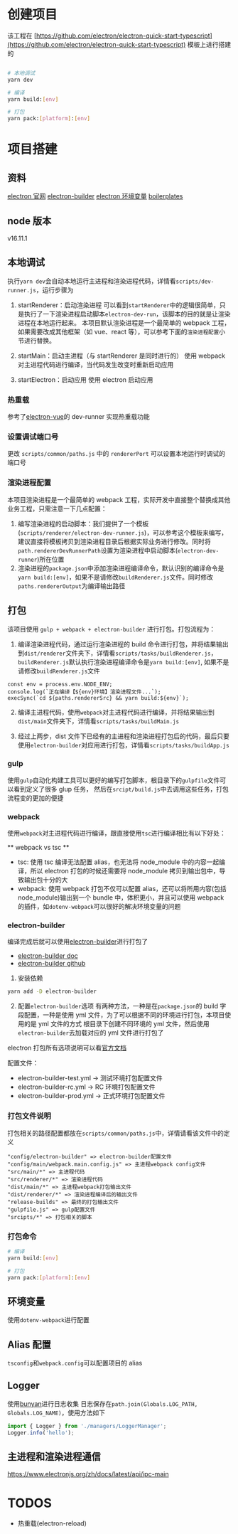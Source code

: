 # 创建项目

该工程在 [https://github.com/electron/electron-quick-start-typescript](https://github.com/electron/electron-quick-start-typescript) 模板上进行搭建的

```bash

# 本地调试
yarn dev

# 编译
yarn build:[env]

# 打包
yarn pack:[platform]:[env]
```

# 项目搭建

## 资料

[electron 官网](https://www.electronjs.org/zh/docs/latest/tutorial/quick-start)
[electron-builder](https://github.com/electron-userland/electron-builder)
[electron 环境变量](https://www.electronjs.org/docs/latest/api/environment-variables)
[boilerplates](https://www.electron.build/#boilerplates)

## node 版本

v16.11.1

## 本地调试

执行`yarn dev`会自动本地运行主进程和渲染进程代码，详情看`scripts/dev-runner.js`，运行步骤为

1. startRenderer：启动渲染进程
   可以看到`startRenderer`中的逻辑很简单，只是执行了一下渲染进程启动脚本`electron-dev-run`，该脚本的目的就是让渲染进程在本地运行起来。
   本项目默认渲染进程是一个最简单的 webpack 工程，如果需要改成其他框架（如 vue、react 等），可以参考下面的`渲染进程配置`小节进行替换。

2. startMain：启动主进程（与 startRenderer 是同时进行的）
   使用 webpack 对主进程代码进行编译，当代码发生改变时重新启动应用

3. startElectron：启动应用
   使用 electron 启动应用

### 热重载

参考了[electron-vue](https://github.com/SimulatedGREG/electron-vue/blob/master/template/.electron-vue/dev-runner.js)的 dev-runner 实现热重载功能

### 设置调试端口号

更改 `scripts/common/paths.js` 中的 `rendererPort` 可以设置本地运行时调试的端口号

### 渲染进程配置

本项目渲染进程是一个最简单的 webpack 工程，实际开发中直接整个替换成其他业务工程，只需注意一下几点配置：

1. 编写渲染进程的启动脚本：我们提供了一个模板(`scripts/renderer/electron-dev-runner.js`)，可以参考这个模板来编写，建议直接将模板拷贝到渲染进程目录后根据实际业务进行修改。同时将`path.rendererDevRunnerPath`设置为渲染进程中启动脚本(`electron-dev-runner`)所在位置
2. 渲染进程的`package.json`中添加渲染进程编译命令，默认识别的编译命令是`yarn build:[env]`，如果不是请修改`buildRenderer.js`文件。同时修改`paths.rendererOutput`为编译输出路径

## 打包

该项目使用 `gulp + webpack + electron-builder` 进行打包。打包流程为：

1. 编译渲染进程代码，通过运行渲染进程的 build 命令进行打包，并将结果输出到`dist/renderer`文件夹下，详情看`scripts/tasks/buildRenderer.js`，`buildRenderer.js`默认执行渲染进程编译命令是`yarn build:[env]`, 如果不是请修改`buildRenderer.js`文件

```
const env = process.env.NODE_ENV;
console.log(`正在编译【${env}环境】渲染进程文件...`);
execSync(`cd ${paths.rendererSrc} && yarn build:${env}`);
```

2. 编译主进程代码，使用`webpack`对主进程代码进行编译，并将结果输出到`dist/main`文件夹下，详情看`scripts/tasks/buildMain.js`

3. 经过上两步，dist 文件下已经有的主进程和渲染进程打包后的代码，最后只要使用`electron-builder`对应用进行打包，详情看`scripts/tasks/buildApp.js`

### gulp

使用`gulp`自动化构建工具可以更好的编写打包脚本，根目录下的`gulpfile`文件可以看到定义了很多 glup 任务，
然后在`srcipt/build.js`中去调用这些任务，打包流程变的更加的便捷

### webpack

使用`webpack`对主进程代码进行编译，跟直接使用`tsc`进行编译相比有以下好处：

** webpack vs tsc **

-   tsc: 使用 tsc 编译无法配置 alias，也无法将 node_module 中的内容一起编译，所以 electron 打包的时候还需要将 node_module 拷贝到输出包中，导致输出包十分的大
-   webpack: 使用 webpack 打包不仅可以配置 alias，还可以将所用内容(包括 node_module)输出到一个 bundle 中，体积更小，并且可以使用 webpack 的插件，如`dotenv-webpack`可以很好的解决环境变量的问题

### electron-builder

编译完成后就可以使用[electron-builder](https://www.electron.build/code-signing)进行打包了

-   [electron-builder doc](https://www.electron.build)
-   [electron-builder github](https://github.com/electron-userland/electron-builder)

1. 安装依赖

```bash
yarn add -D electron-builder
```

2. 配置`electron-builder`选项
   有两种方法，一种是在`package.json`的 build 字段配置，一种是使用 yml 文件，为了可以根据不同的环境进行打包，本项目使用的是 yml 文件的方式
   根目录下创建不同环境的 yml 文件，然后使用`electron-builder`去加载对应的 yml 文件进行打包了

electron 打包所有选项说明可以看[官方文档](https://www.electron.build/configuration/configuration#configuration)

配置文件：

-   electron-builder-test.yml -> 测试环境打包配置文件
-   electron-builder-rc.yml -> RC 环境打包配置文件
-   electron-builder-prod.yml -> 正式环境打包配置文件

### 打包文件说明

打包相关的路径配置都放在`scripts/common/paths.js`中，详情请看该文件中的定义

```
"config/electron-builder" => electron-builder配置文件
"config/main/webpack.main.config.js" => 主进程webpack config文件
"src/main/*" => 主进程代码
"src/renderer/*" => 渲染进程代码
"dist/main/*" => 主进程webpack打包输出文件
"dist/renderer/*" => 渲染进程编译后的输出文件
"release-builds" => 最终的打包输出文件
"gulpfile.js" => gulp配置文件
"srcipts/*" => 打包相关的脚本
```

### 打包命令

```bash
# 编译
yarn build:[env]

# 打包
yarn pack:[platform]:[env]
```

## 环境变量

使用`dotenv-webpack`进行配置

## Alias 配置

`tsconfig`和`webpack.config`可以配置项目的 alias

## Logger

使用[bunyan](https://www.npmjs.com/package/bunyan)进行日志收集
日志保存在`path.join(Globals.LOG_PATH, Globals.LOG_NAME)`，使用方法如下

```javascript
import { Logger } from './managers/LoggerManager';
Logger.info('hello');
```

## 主进程和渲染进程通信

https://www.electronjs.org/zh/docs/latest/api/ipc-main

# TODOS

-   热重载(electron-reload)

